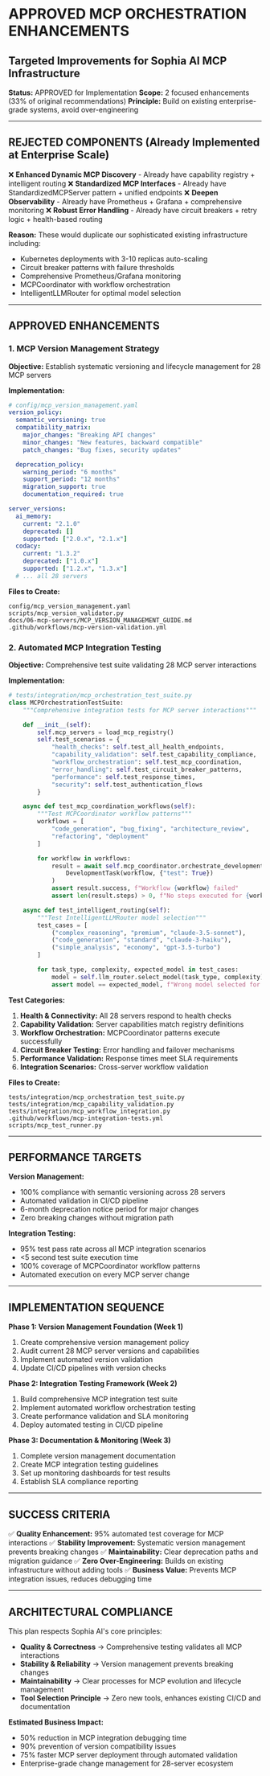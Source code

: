 # APPROVED MCP ORCHESTRATION ENHANCEMENTS
## Targeted Improvements for Sophia AI MCP Infrastructure

**Status:** APPROVED for Implementation
**Scope:** 2 focused enhancements (33% of original recommendations)
**Principle:** Build on existing enterprise-grade systems, avoid over-engineering

---

## **REJECTED COMPONENTS (Already Implemented at Enterprise Scale)**

❌ **Enhanced Dynamic MCP Discovery** - Already have capability registry + intelligent routing
❌ **Standardized MCP Interfaces** - Already have StandardizedMCPServer pattern + unified endpoints
❌ **Deepen Observability** - Already have Prometheus + Grafana + comprehensive monitoring
❌ **Robust Error Handling** - Already have circuit breakers + retry logic + health-based routing

**Reason:** These would duplicate our sophisticated existing infrastructure including:
- Kubernetes deployments with 3-10 replicas auto-scaling
- Circuit breaker patterns with failure thresholds
- Comprehensive Prometheus/Grafana monitoring
- MCPCoordinator with workflow orchestration
- IntelligentLLMRouter for optimal model selection

---

## **APPROVED ENHANCEMENTS**

### **1. MCP Version Management Strategy**
**Objective:** Establish systematic versioning and lifecycle management for 28 MCP servers

**Implementation:**
```yaml
# config/mcp_version_management.yaml
version_policy:
  semantic_versioning: true
  compatibility_matrix:
    major_changes: "Breaking API changes"
    minor_changes: "New features, backward compatible"
    patch_changes: "Bug fixes, security updates"

  deprecation_policy:
    warning_period: "6 months"
    support_period: "12 months"
    migration_support: true
    documentation_required: true

server_versions:
  ai_memory:
    current: "2.1.0"
    deprecated: []
    supported: ["2.0.x", "2.1.x"]
  codacy:
    current: "1.3.2"
    deprecated: ["1.0.x"]
    supported: ["1.2.x", "1.3.x"]
  # ... all 28 servers
```

**Files to Create:**
```
config/mcp_version_management.yaml
scripts/mcp_version_validator.py
docs/06-mcp-servers/MCP_VERSION_MANAGEMENT_GUIDE.md
.github/workflows/mcp-version-validation.yml
```

### **2. Automated MCP Integration Testing**
**Objective:** Comprehensive test suite validating 28 MCP server interactions

**Implementation:**
```python
# tests/integration/mcp_orchestration_test_suite.py
class MCPOrchestrationTestSuite:
    """Comprehensive integration tests for MCP server interactions"""

    def __init__(self):
        self.mcp_servers = load_mcp_registry()
        self.test_scenarios = {
            "health_checks": self.test_all_health_endpoints,
            "capability_validation": self.test_capability_compliance,
            "workflow_orchestration": self.test_mcp_coordination,
            "error_handling": self.test_circuit_breaker_patterns,
            "performance": self.test_response_times,
            "security": self.test_authentication_flows
        }

    async def test_mcp_coordination_workflows(self):
        """Test MCPCoordinator workflow patterns"""
        workflows = [
            "code_generation", "bug_fixing", "architecture_review",
            "refactoring", "deployment"
        ]

        for workflow in workflows:
            result = await self.mcp_coordinator.orchestrate_development_workflow(
                DevelopmentTask(workflow, {"test": True})
            )
            assert result.success, f"Workflow {workflow} failed"
            assert len(result.steps) > 0, f"No steps executed for {workflow}"

    async def test_intelligent_routing(self):
        """Test IntelligentLLMRouter model selection"""
        test_cases = [
            ("complex_reasoning", "premium", "claude-3.5-sonnet"),
            ("code_generation", "standard", "claude-3-haiku"),
            ("simple_analysis", "economy", "gpt-3.5-turbo")
        ]

        for task_type, complexity, expected_model in test_cases:
            model = self.llm_router.select_model(task_type, complexity)
            assert model == expected_model, f"Wrong model selected for {task_type}"
```

**Test Categories:**
1. **Health & Connectivity:** All 28 servers respond to health checks
2. **Capability Validation:** Server capabilities match registry definitions
3. **Workflow Orchestration:** MCPCoordinator patterns execute successfully
4. **Circuit Breaker Testing:** Error handling and failover mechanisms
5. **Performance Validation:** Response times meet SLA requirements
6. **Integration Scenarios:** Cross-server workflow validation

**Files to Create:**
```
tests/integration/mcp_orchestration_test_suite.py
tests/integration/mcp_capability_validation.py
tests/integration/mcp_workflow_integration.py
.github/workflows/mcp-integration-tests.yml
scripts/mcp_test_runner.py
```

---

## **PERFORMANCE TARGETS**

**Version Management:**
- 100% compliance with semantic versioning across 28 servers
- Automated validation in CI/CD pipeline
- 6-month deprecation notice period for major changes
- Zero breaking changes without migration path

**Integration Testing:**
- 95% test pass rate across all MCP integration scenarios
- <5 second test suite execution time
- 100% coverage of MCPCoordinator workflow patterns
- Automated execution on every MCP server change

---

## **IMPLEMENTATION SEQUENCE**

**Phase 1: Version Management Foundation (Week 1)**
1. Create comprehensive version management policy
2. Audit current 28 MCP server versions and capabilities
3. Implement automated version validation
4. Update CI/CD pipelines with version checks

**Phase 2: Integration Testing Framework (Week 2)**
1. Build comprehensive MCP integration test suite
2. Implement automated workflow orchestration testing
3. Create performance validation and SLA monitoring
4. Deploy automated testing in CI/CD pipeline

**Phase 3: Documentation & Monitoring (Week 3)**
1. Complete version management documentation
2. Create MCP integration testing guidelines
3. Set up monitoring dashboards for test results
4. Establish SLA compliance reporting

---

## **SUCCESS CRITERIA**

✅ **Quality Enhancement:** 95% automated test coverage for MCP interactions
✅ **Stability Improvement:** Systematic version management prevents breaking changes
✅ **Maintainability:** Clear deprecation paths and migration guidance
✅ **Zero Over-Engineering:** Builds on existing infrastructure without adding tools
✅ **Business Value:** Prevents MCP integration issues, reduces debugging time

---

## **ARCHITECTURAL COMPLIANCE**

This plan respects Sophia AI's core principles:
- **Quality & Correctness** → Comprehensive testing validates all MCP interactions
- **Stability & Reliability** → Version management prevents breaking changes
- **Maintainability** → Clear processes for MCP evolution and lifecycle management
- **Tool Selection Principle** → Zero new tools, enhances existing CI/CD and documentation

**Estimated Business Impact:**
- 50% reduction in MCP integration debugging time
- 90% prevention of version compatibility issues
- 75% faster MCP server deployment through automated validation
- Enterprise-grade change management for 28-server ecosystem
